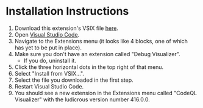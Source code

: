 # Installation Instructions
1. Download this extension's VSIX file [here](https://drive.google.com/file/d/1anBbOCuIVtiLCy3rwROPmjVB4wl4AyWz/view?usp=sharing).
1. Open [Visual Studio Code](https://code.visualstudio.com/download).
1. Navigate to the Extensions menu (it looks like 4 blocks, one of which has yet to be put in place).
1. Make sure you don't have an extension called "Debug Visualizer".
   * If you do, uninstall it.
1. Click the three horizontal dots in the top right of that menu.
1. Select "Install from VSIX...".
1. Select the file you downloaded in the first step.
1. Restart Visual Studio Code.
1. You should see a new extension in the Extensions menu called "CodeQL Visualizer" with the ludicrous version number 416.0.0.
